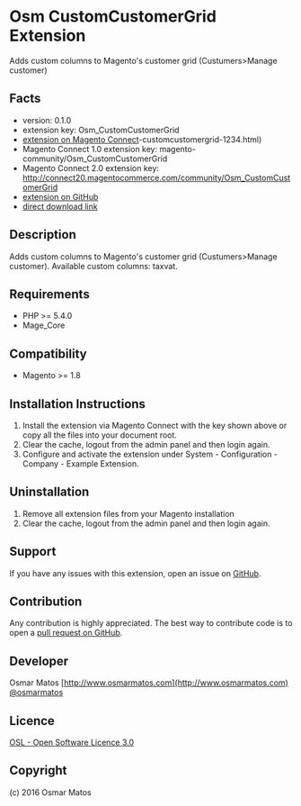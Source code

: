 Osm CustomCustomerGrid Extension
=====================
Adds custom columns to Magento's customer grid (Custumers>Manage customer)

Facts
-----
- version: 0.1.0
- extension key: Osm_CustomCustomerGrid
- [extension on Magento Connect](http://www.magentocommerce.com/magento-connect/osm)-customcustomergrid-1234.html)
- Magento Connect 1.0 extension key: magento-community/Osm_CustomCustomerGrid
- Magento Connect 2.0 extension key: http://connect20.magentocommerce.com/community/Osm_CustomCustomerGrid
- [extension on GitHub](https://github.com/osm/Osm_CustomCustomerGrid)
- [direct download link](http://connect.magentocommerce.com/community/get/Osm_CustomCustomerGrid-1.0.0.tgz)

Description
-----------
Adds custom columns to Magento's customer grid (Custumers>Manage customer). Available custom columns: taxvat.

Requirements
------------
- PHP >= 5.4.0
- Mage_Core

Compatibility
-------------
- Magento >= 1.8

Installation Instructions
-------------------------
1. Install the extension via Magento Connect with the key shown above or copy all the files into your document root.
2. Clear the cache, logout from the admin panel and then login again.
3. Configure and activate the extension under System - Configuration - Company - Example Extension.

Uninstallation
--------------
1. Remove all extension files from your Magento installation
2. Clear the cache, logout from the admin panel and then login again.

Support
-------
If you have any issues with this extension, open an issue on [GitHub](https://github.com/osm/Osm_CustomCustomerGrid/issues).

Contribution
------------
Any contribution is highly appreciated. The best way to contribute code is to open a [pull request on GitHub](https://help.github.com/articles/using-pull-requests).

Developer
---------
Osmar Matos
[http://www.osmarmatos.com](http://www.osmarmatos.com)
[@osmarmatos](https://twitter.com/osmarmatos)

Licence
-------
[OSL - Open Software Licence 3.0](http://opensource.org/licenses/osl-3.0.php)

Copyright
---------
(c) 2016 Osmar Matos
